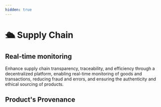 ```yaml
---
hidden: true
---
```


# 🛳️ Supply Chain

## Real-time monitoring

Enhance supply chain transparency, traceability, and efficiency through a decentralized platform, enabling real-time monitoring of goods and transactions, reducing fraud and errors, and ensuring the authenticity and ethical sourcing of products.



## Product's Provenance

